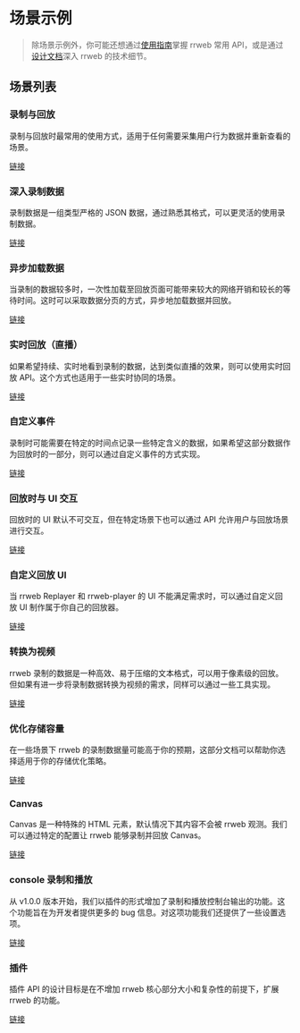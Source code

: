 # 场景示例

> 除场景示例外，你可能还想通过[使用指南](../../guide.zh_CN.md)掌握 rrweb 常用 API，或是通过[设计文档](../)深入 rrweb 的技术细节。

## 场景列表

### 录制与回放

录制与回放时最常用的使用方式，适用于任何需要采集用户行为数据并重新查看的场景。

[链接](./record-and-replay.zh_CN.md)

### 深入录制数据

录制数据是一组类型严格的 JSON 数据，通过熟悉其格式，可以更灵活的使用录制数据。

[链接](./dive-into-event.zh_CN.md)

### 异步加载数据

当录制的数据较多时，一次性加载至回放页面可能带来较大的网络开销和较长的等待时间。这时可以采取数据分页的方式，异步地加载数据并回放。

[链接](./pagination.zh_CN.md)

### 实时回放（直播）

如果希望持续、实时地看到录制的数据，达到类似直播的效果，则可以使用实时回放 API。这个方式也适用于一些实时协同的场景。

[链接](./live-mode.zh_CN.md)

### 自定义事件

录制时可能需要在特定的时间点记录一些特定含义的数据，如果希望这部分数据作为回放时的一部分，则可以通过自定义事件的方式实现。

[链接](./custom-event.zh_CN.md)

### 回放时与 UI 交互

回放时的 UI 默认不可交互，但在特定场景下也可以通过 API 允许用户与回放场景进行交互。

[链接](./interaction.zh_CN.md)

### 自定义回放 UI

当 rrweb Replayer 和 rrweb-player 的 UI 不能满足需求时，可以通过自定义回放 UI 制作属于你自己的回放器。

[链接](./customize-replayer.zh_CN.md)

### 转换为视频

rrweb 录制的数据是一种高效、易于压缩的文本格式，可以用于像素级的回放。但如果有进一步将录制数据转换为视频的需求，同样可以通过一些工具实现。

[链接](./export-to-video.zh_CN.md)

### 优化存储容量

在一些场景下 rrweb 的录制数据量可能高于你的预期，这部分文档可以帮助你选择适用于你的存储优化策略。

[链接](./optimize-storage.zh_CN.md)

### Canvas

Canvas 是一种特殊的 HTML 元素，默认情况下其内容不会被 rrweb 观测。我们可以通过特定的配置让 rrweb 能够录制并回放 Canvas。

[链接](./canvas.zh_CN.md)

### console 录制和播放

从 v1.0.0 版本开始，我们以插件的形式增加了录制和播放控制台输出的功能。这个功能旨在为开发者提供更多的 bug 信息。对这项功能我们还提供了一些设置选项。

[链接](./console.zh_CN.md)

### 插件

插件 API 的设计目标是在不增加 rrweb 核心部分大小和复杂性的前提下，扩展 rrweb 的功能。

[链接](./plugin.zh_CN.md)
